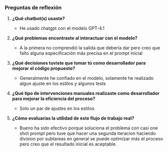 ### Preguntas de reflexión

1. **¿Qué chatbot(s) usaste?**
   - He usado chatgpt con el modelo GPT-4.1  

2. **¿Qué problemas encontraste al interactuar con el modelo?**
    - A la primera no comprendió la salida que debería dar pero creo que falto alguna especificación más precisa en el prompt inicial

3. **¿Qué decisiones tuviste que tomar tú como desarrollador para mejorar el código propuesto?**
    - Generalmente he confiado en el modelo, solamente he realizado algun ajuste en los estilos y algunos tests

4. **¿Qué tipo de intervenciones manuales realizaste como desarrollador para mejorar la eficiencia del proceso?**
    - Solo un par de ajustes en los estilos

5. **¿Cómo evaluarías la utilidad de este flujo de trabajo real?**
    - Bueno ha sido efectivo porque soluciona el problema con casi one shot prompt pero tuve que hacer una segunda iteracion haciendo division por subtareas en general se puede optimizar más el proceso pero creo que el resultado inicial es aceptable.